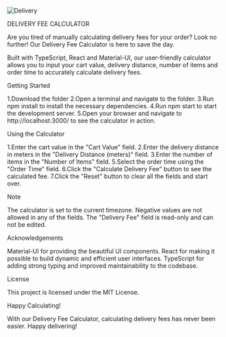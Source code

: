 ![Delivery](https://user-images.githubusercontent.com/99990278/219038156-f3a2058a-19bf-4bb1-8a01-d5fe02ed0e75.JPG)

DELIVERY FEE CALCULATOR

Are you tired of manually calculating delivery fees for your order? Look no further! Our Delivery Fee Calculator is here to save the day.

Built with TypeScript, React and Material-UI, our user-friendly calculator allows you to input your cart value, delivery distance, number of items and order time to accurately calculate delivery fees.

Getting Started

1.Download the folder
2.Open a terminal and navigate to the folder.
3.Run npm install to install the necessary dependencies.
4.Run npm start to start the development server.
5.Open your browser and navigate to http://localhost:3000/ to see the calculator in action.

Using the Calculator

1.Enter the cart value in the "Cart Value" field.
2.Enter the delivery distance in meters in the "Delivery Distance (meters)" field.
3.Enter the number of items in the "Number of Items" field.
5.Select the order time using the "Order Time" field.
6.Click the "Calculate Delivery Fee" button to see the calculated fee.
7.Click the "Reset" button to clear all the fields and start over.

Note

The calculator is set to the current timezone.
Negative values are not allowed in any of the fields.
The "Delivery Fee" field is read-only and can not be edited.


Acknowledgements

Material-UI for providing the beautiful UI components.
React for making it possible to build dynamic and efficient user interfaces.
TypeScript for adding strong typing and improved maintainability to the codebase.

License

This project is licensed under the MIT License.

Happy Calculating!

With our Delivery Fee Calculator, calculating delivery fees has never been easier. Happy delivering!
